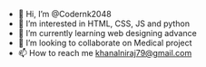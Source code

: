 - 👋 Hi, I’m @Codernk2048
- 👀 I’m interested in HTML, CSS, JS and python
- 🌱 I’m currently learning web designing advance
- 💞️ I’m looking to collaborate on Medical project
- 📫 How to reach me khanalniraj79@gmail.com

<!---
Codernk2048/Codernk2048 is a ✨ special ✨ repository because its `README.md` (this file) appears on your GitHub profile.
You can click the Preview link to take a look at your changes.
--->
